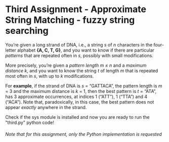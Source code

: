 # Third Assignment - Approximate String Matching - fuzzy string searching

You’re given a long strand of DNA, i.e., a string *s* of *n* characters in the four-letter alphabet **{A, C, T, G}**, and you want to know if there are particular *patterns* that are repeated often in *s*, possibly with small modifications.
  
  
More precisely, you’re given a *pattern length* *m ≤ n* and a *maximum distance* *k*, and you want to know the string *t* of length *m* that is repeated most often in *s*, with up to *k* modifications.
  
  
For **example**, if the strand of DNA is *s* = “GATTACA”, the pattern length is *m* = 3 and the maximum distance is *k* = 1, then the best pattern is *t* = “ATA”, has 3 approximate occurrences, at indices 1 (“ATT”), 1 (“TTA”) and 4 (“ACA”). Note that, paradoxically, in this case, the best pattern does not appear *exactly* anywhere in the strand.


Check if the sys module is installed and now you are ready to run the "third.py" python code!

###### Note that for this assignment, only the Python implementation is requested
